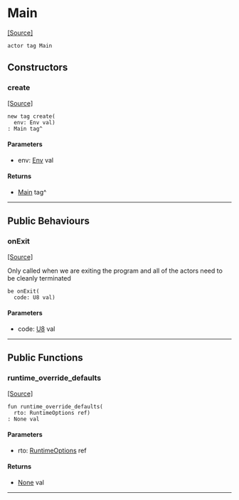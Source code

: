 # Main
<span class="source-link">[[Source]](src/mqtt/main.md#L-0-7)</span>
```pony
actor tag Main
```

## Constructors

### create
<span class="source-link">[[Source]](src/mqtt/main.md#L-0-11)</span>


```pony
new tag create(
  env: Env val)
: Main tag^
```
#### Parameters

*   env: [Env](builtin-Env.md) val

#### Returns

* [Main](mqtt-Main.md) tag^

---

## Public Behaviours

### onExit
<span class="source-link">[[Source]](src/mqtt/main.md#L-0-15)</span>


Only called when we are exiting the program and all of the actors need to
be cleanly terminated


```pony
be onExit(
  code: U8 val)
```
#### Parameters

*   code: [U8](builtin-U8.md) val

---

## Public Functions

### runtime_override_defaults
<span class="source-link">[[Source]](src/mqtt/main.md#L-0-7)</span>


```pony
fun runtime_override_defaults(
  rto: RuntimeOptions ref)
: None val
```
#### Parameters

*   rto: [RuntimeOptions](builtin-RuntimeOptions.md) ref

#### Returns

* [None](builtin-None.md) val

---

